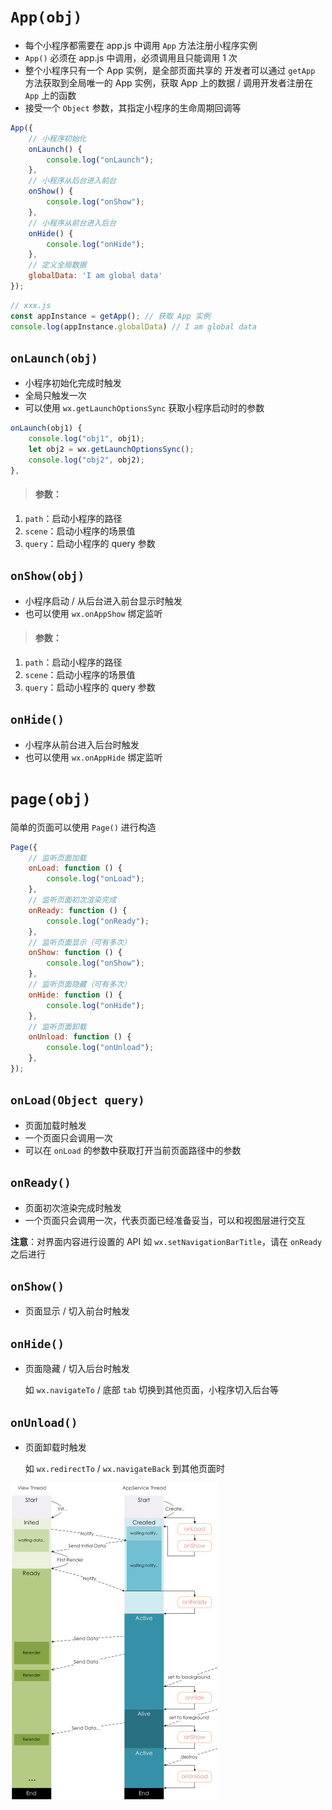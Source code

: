 # `App(obj)`

- 每个小程序都需要在 app.js 中调用 `App` 方法注册小程序实例
- `App()` 必须在 app.js 中调用，必须调用且只能调用 1 次
- 整个小程序只有一个 App 实例，是全部页面共享的
  开发者可以通过 `getApp` 方法获取到全局唯一的 App 实例，获取 App 上的数据 / 调用开发者注册在 `App` 上的函数
- 接受一个 `Object` 参数，其指定小程序的生命周期回调等

```js
App({
    // 小程序初始化
    onLaunch() {
        console.log("onLaunch");
    },
    // 小程序从后台进入前台
    onShow() {
        console.log("onShow");
    },
    // 小程序从前台进入后台
    onHide() {
        console.log("onHide");
    },
    // 定义全局数据
	globalData: 'I am global data'
});
```

```js
// xxx.js
const appInstance = getApp(); // 获取 App 实例
console.log(appInstance.globalData) // I am global data
```

## `onLaunch(obj)`

- 小程序初始化完成时触发
- 全局只触发一次
- 可以使用 `wx.getLaunchOptionsSync` 获取小程序启动时的参数

```js
onLaunch(obj1) {
    console.log("obj1", obj1);
    let obj2 = wx.getLaunchOptionsSync();
    console.log("obj2", obj2);
},
```

> #### 参数：

1. `path`：启动小程序的路径
2. `scene`：启动小程序的场景值
3. `query`：启动小程序的 query 参数

## `onShow(obj)`

- 小程序启动 / 从后台进入前台显示时触发
- 也可以使用 `wx.onAppShow` 绑定监听

> #### 参数：

1. `path`：启动小程序的路径
2. `scene`：启动小程序的场景值
3. `query`：启动小程序的 query 参数

## `onHide()`

- 小程序从前台进入后台时触发
- 也可以使用 `wx.onAppHide` 绑定监听

# `page(obj)`

简单的页面可以使用 `Page()` 进行构造

```js
Page({
    // 监听页面加载
    onLoad: function () {
        console.log("onLoad");
    },
    // 监听页面初次渲染完成
    onReady: function () {
        console.log("onReady");
    },
    // 监听页面显示（可有多次）
    onShow: function () {
        console.log("onShow");
    },
    // 监听页面隐藏（可有多次）
    onHide: function () {
        console.log("onHide");
    },
    // 监听页面卸载
    onUnload: function () {
        console.log("onUnload");
    },
});
```

## `onLoad(Object query)`

- 页面加载时触发
- 一个页面只会调用一次
- 可以在 `onLoad` 的参数中获取打开当前页面路径中的参数

## `onReady()`

- 页面初次渲染完成时触发
- 一个页面只会调用一次，代表页面已经准备妥当，可以和视图层进行交互

**注意**：对界面内容进行设置的 API 如 `wx.setNavigationBarTitle`，请在 `onReady` 之后进行

## `onShow()`

- 页面显示 / 切入前台时触发

## `onHide()`

- 页面隐藏 / 切入后台时触发

  如 `wx.navigateTo` / 底部 `tab` 切换到其他页面，小程序切入后台等

## `onUnload()`

- 页面卸载时触发

  如 `wx.redirectTo` / `wx.navigateBack` 到其他页面时

<img src="picture/8.%E7%94%9F%E5%91%BD%E5%91%A8%E6%9C%9F/image-20220222103900659.png" alt="image-20220222103900659" style="zoom:50%;" />
